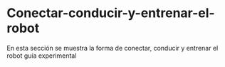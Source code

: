 # Conectar-conducir-y-entrenar-el-robot
En esta sección se muestra la forma de conectar, conducir y entrenar el robot guía experimental
